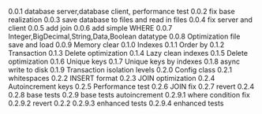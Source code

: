 0.0.1 database server,database client, performance test
0.0.2 fix base realization
0.0.3 save database to files and read in files
0.0.4 fix server and client
0.0.5 add join
0.0.6 add simple WHERE
0.0.7 Integer,BigDecimal,String,Data,Boolean datatype
0.0.8 Optimization file save and load
0.0.9 Memory clear
0.1.0 Indexes
0.1.1 Order by
0.1.2 Transaction
0.1.3 Delete optimization
0.1.4 Lazy clean indexes
0.1.5 Delete optimization
0.1.6 Unique keys
0.1.7 Unique keys by indexes
0.1.8 async write to disk
0.1.9 Transaction isolation levels
0.2.0 Config class
0.2.1 whitespaces
0.2.2 INSERT format
0.2.3 JOIN optimization
0.2.4 Autoincrement keys
0.2.5 Performance test
0.2.6 JOIN fix
0.2.7 revert 0.2.4
0.2.8 base tests
0.2.9 base tests autoincrement
0.2.9.1 where condition fix
0.2.9.2 revert 0.2.2
0.2.9.3 enhanced tests
0.2.9.4 enhanced tests